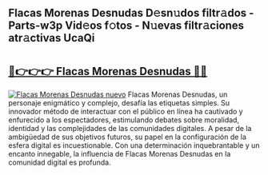 ## Flacas Morenas Desnudas D𝚎sn𝚞dos filtr𝚊dos - Parts-w3p Vid𝚎os f𝚘tos - N𝚞evas filtr𝚊ciones atr𝚊ctivas UcaQi

# <h2><a href="http://mbbshjb.tromn.icu/?c=Flacas+Morenas+Desnudas">🔗👉👉👉 Flacas Morenas Desnudas 🔗🔗</a></h2>

[![Flacas Morenas Desnudas nuevo](https://i.imgur.com/pEAQMta.gif)](http://mbbshjb.tromn.icu/?c=Flacas+Morenas+Desnudas)
Flacas Morenas Desnudas, un personaje enigmático y complejo, desafía las etiquetas simples. Su innovador método de interactuar con el público en línea ha cautivado y enfurecido a los espectadores, estimulando debates sobre moralidad, identidad y las complejidades de las comunidades digitales. A pesar de la ambigüedad de sus objetivos futuros, su papel en la configuración de la esfera digital es incuestionable. Con una determinación inquebrantable y un encanto innegable, la influencia de Flacas Morenas Desnudas en la comunidad digital es profunda.
